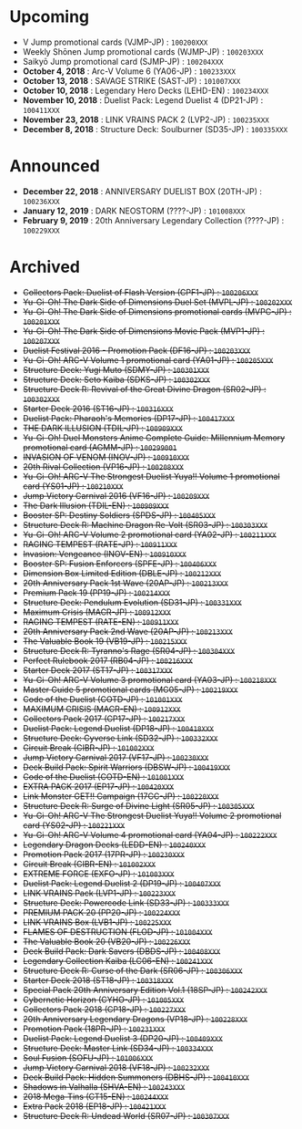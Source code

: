 # Upcoming
- V Jump promotional cards (VJMP-JP) : `100200XXX`
- Weekly Shōnen Jump promotional cards (WJMP-JP) : `100203XXX`
- Saikyō Jump promotional card (SJMP-JP) : `100204XXX`
- **October 4, 2018** : Arc-V Volume 6 (YA06-JP) : `100233XXX`
- **October 13, 2018** : SAVAGE STRIKE (SAST-JP) : `101007XXX`
- **October 10, 2018** : Legendary Hero Decks (LEHD-EN) : `100234XXX`
- **November 10, 2018** : Duelist Pack: Legend Duelist 4 (DP21-JP) : `100411XXX`
- **November 23, 2018** : LINK VRAINS PACK 2 (LVP2-JP) : `100235XXX`
- **December 8, 2018** : Structure Deck: Soulburner (SD35-JP) : `100335XXX`

# Announced
- **December 22, 2018** : ANNIVERSARY DUELIST BOX (20TH-JP) : `100236XXX`
- **January 12, 2019** : DARK NEOSTORM (????-JP) : `101008XXX`
- **February 9, 2019** : 20th Anniversary Legendary Collection (????-JP) : `100229XXX`

# Archived
- ~~Collectors Pack: Duelist of Flash Version (CPF1-JP) : `100206XXX`~~
- ~~Yu-Gi-Oh! The Dark Side of Dimensions Duel Set (MVPL-JP) : `100202XXX`~~
- ~~Yu-Gi-Oh! The Dark Side of Dimensions promotional cards (MVPC-JP) : `100201XXX`~~
- ~~Yu-Gi-Oh! The Dark Side of Dimensions Movie Pack (MVP1-JP) : `100207XXX`~~
- ~~Duelist Festival 2016 - Promotion Pack (DF16-JP) : `100203XXX`~~
- ~~Yu-Gi-Oh! ARC-V Volume 1 promotional card (YA01-JP) : `100205XXX`~~
- ~~Structure Deck: Yugi Muto (SDMY-JP) : `100301XXX`~~
- ~~Structure Deck: Seto Kaiba (SDKS-JP) : `100302XXX`~~
- ~~Structure Deck R: Revival of the Great Divine Dragon (SR02-JP) : `100302XXX`~~
- ~~Starter Deck 2016 (ST16-JP) : `100316XXX`~~
- ~~Duelist Pack: Pharaoh's Memories (DP17-JP) : `100417XXX`~~
- ~~THE DARK ILLUSION (TDIL-JP) : `100909XXX`~~
- ~~Yu-Gi-Oh! Duel Monsters Anime Complete Guide: Millennium Memory promotional card (AGMM-JP) : `100299001`~~
- ~~INVASION OF VENOM (INOV-JP) : `100910XXX`~~
- ~~20th Rival Collection (VP16-JP) : `100208XXX`~~
- ~~Yu-Gi-Oh! ARC-V The Strongest Duelist Yuya!! Volume 1 promotional card (YS01-JP) : `100210XXX`~~
- ~~Jump Victory Carnival 2016 (VF16-JP) : `100209XXX`~~
- ~~The Dark Illusion (TDIL-EN) : `100909XXX`~~
- ~~Booster SP: Destiny Soldiers (SPDS-JP) : `100405XXX`~~
- ~~Structure Deck R: Machine Dragon Re-Volt (SR03-JP) : `100303XXX`~~
- ~~Yu-Gi-Oh! ARC-V Volume 2 promotional card (YA02-JP) : `100211XXX`~~
- ~~RAGING TEMPEST (RATE-JP) : `100911XXX`~~
- ~~Invasion: Vengeance (INOV-EN) : `100910XXX`~~
- ~~Booster SP: Fusion Enforcers (SPFE-JP) : `100406XXX`~~
- ~~Dimension Box Limited Edition (DBLE-JP) : `100212XXX`~~
- ~~20th Anniversary Pack 1st Wave (20AP-JP) : `100213XXX`~~
- ~~Premium Pack 19 (PP19-JP) : `100214XXX`~~
- ~~Structure Deck: Pendulum Evolution (SD31-JP) : `100331XXX`~~
- ~~Maximum Crisis (MACR-JP) : `100912XXX`~~
- ~~RAGING TEMPEST (RATE-EN) : `100911XXX`~~
- ~~20th Anniversary Pack 2nd Wave (20AP-JP) : `100213XXX`~~
- ~~The Valuable Book 19 (VB19-JP) : `100215XXX`~~
- ~~Structure Deck R: Tyranno's Rage (SR04-JP) : `100304XXX`~~
- ~~Perfect Rulebook 2017 (RB04-JP) : `100216XXX`~~
- ~~Starter Deck 2017 (ST17-JP) : `100317XXX`~~
- ~~Yu-Gi-Oh! ARC-V Volume 3 promotional card (YA03-JP) : `100218XXX`~~
- ~~Master Guide 5 promotional cards (MG05-JP) : `100219XXX`~~
- ~~Code of the Duelist (COTD-JP) : `101001XXX`~~
- ~~MAXIMUM CRISIS (MACR-EN) : `100912XXX`~~
- ~~Collectors Pack 2017 (CP17-JP) : `100217XXX`~~
- ~~Duelist Pack: Legend Duelist (DP18-JP) : `100418XXX`~~
- ~~Structure Deck: Cyverse Link (SD32-JP) : `100332XXX`~~
- ~~Circuit Break (CIBR-JP) : `101002XXX`~~
- ~~Jump Victory Carnival 2017 (VF17-JP) : `100230XXX`~~
- ~~Deck Build Pack: Spirit Warriors (DBSW-JP) : `100419XXX`~~
- ~~Code of the Duelist (COTD-EN) : `101001XXX`~~
- ~~EXTRA PACK 2017 (EP17-JP) : `100420XXX`~~
- ~~Link Monster GET!! Campaign (17CC-JP) : `100220XXX`~~
- ~~Structure Deck R: Surge of Divine Light (SR05-JP) : `100305XXX`~~
- ~~Yu-Gi-Oh! ARC-V The Strongest Duelist Yuya!! Volume 2 promotional card (YS02-JP) : `100221XXX`~~
- ~~Yu-Gi-Oh! ARC-V Volume 4 promotional card (YA04-JP) : `100222XXX`~~
- ~~Legendary Dragon Decks (LEDD-EN) : `100240XXX`~~
- ~~Promotion Pack 2017 (17PR-JP) : `100230XXX`~~
- ~~Circuit Break (CIBR-EN) : `101002XXX`~~
- ~~EXTREME FORCE (EXFO-JP) : `101003XXX`~~
- ~~Duelist Pack: Legend Duelist 2 (DP19-JP) : `100407XXX`~~
- ~~LINK VRAINS Pack (LVP1-JP) : `100223XXX`~~
- ~~Structure Deck: Powercode Link (SD33-JP) : `100333XXX`~~
- ~~PREMIUM PACK 20 (PP20-JP) : `100224XXX`~~
- ~~LINK VRAINS Box (LVB1-JP) : `100225XXX`~~
- ~~FLAMES OF DESTRUCTION (FLOD-JP) : `101004XXX`~~
- ~~The Valuable Book 20 (VB20-JP) : `100226XXX`~~
- ~~Deck Build Pack: Dark Savers (DBDS-JP) : `100408XXX`~~
- ~~Legendary Collection Kaiba (LC06-EN) : `100241XXX`~~
- ~~Structure Deck R: Curse of the Dark (SR06-JP) : `100306XXX`~~
- ~~Starter Deck 2018 (ST18-JP) : `100318XXX`~~
- ~~Special Pack 20th Anniversary Edition Vol.1 (18SP-JP) : `100242XXX`~~
- ~~Cybernetic Horizon (CYHO-JP) : `101005XXX`~~
- ~~Collectors Pack 2018 (CP18-JP) : `100227XXX`~~
- ~~20th Anniversary Legendary Dragons (VP18-JP) : `100228XXX`~~
- ~~Promotion Pack (18PR-JP) : `100231XXX`~~
- ~~Duelist Pack: Legend Duelist 3 (DP20-JP) : `100409XXX`~~
- ~~Structure Deck: Master Link (SD34-JP) : `100334XXX`~~
- ~~Soul Fusion (SOFU-JP) : `101006XXX`~~
- ~~Jump Victory Carnival 2018 (VF18-JP) : `100232XXX`~~
- ~~Deck Build Pack: Hidden Summoners (DBHS-JP) : `100410XXX`~~
- ~~Shadows in Valhalla (SHVA-EN) : `100243XXX`~~
- ~~2018 Mega-Tins (CT15-EN) : `100244XXX`~~
- ~~Extra Pack 2018 (EP18-JP) : `100421XXX`~~
- ~~Structure Deck R: Undead World (SR07-JP) : `100307XXX`~~
